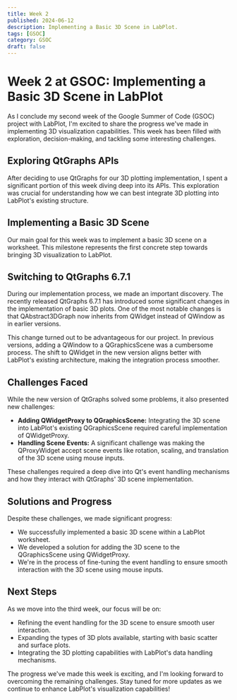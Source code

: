```yaml
---
title: Week 2
published: 2024-06-12
description: Implementing a Basic 3D Scene in LabPlot.
tags: [GSOC]
category: GSOC
draft: false
---
```


# Week 2 at GSOC: Implementing a Basic 3D Scene in LabPlot

As I conclude my second week of the Google Summer of Code (GSOC) project with LabPlot, I'm excited to share the progress we've made in implementing 3D visualization capabilities. This week has been filled with exploration, decision-making, and tackling some interesting challenges.

## Exploring QtGraphs APIs

After deciding to use QtGraphs for our 3D plotting implementation, I spent a significant portion of this week diving deep into its APIs. This exploration was crucial for understanding how we can best integrate 3D plotting into LabPlot's existing structure.

## Implementing a Basic 3D Scene

Our main goal for this week was to implement a basic 3D scene on a worksheet. This milestone represents the first concrete step towards bringing 3D visualization to LabPlot.

## Switching to QtGraphs 6.7.1

During our implementation process, we made an important discovery. The recently released QtGraphs 6.7.1 has introduced some significant changes in the implementation of basic 3D plots. One of the most notable changes is that QAbstract3DGraph now inherits from QWidget instead of QWindow as in earlier versions.

This change turned out to be advantageous for our project. In previous versions, adding a QWindow to a QGraphicsScene was a cumbersome process. The shift to QWidget in the new version aligns better with LabPlot's existing architecture, making the integration process smoother.

## Challenges Faced

While the new version of QtGraphs solved some problems, it also presented new challenges:

- **Adding QWidgetProxy to QGraphicsScene:** Integrating the 3D scene into LabPlot's existing QGraphicsScene required careful implementation of QWidgetProxy.
- **Handling Scene Events:** A significant challenge was making the QProxyWidget accept scene events like rotation, scaling, and translation of the 3D scene using mouse inputs.

These challenges required a deep dive into Qt's event handling mechanisms and how they interact with QtGraphs' 3D scene implementation.

## Solutions and Progress

Despite these challenges, we made significant progress:

- We successfully implemented a basic 3D scene within a LabPlot worksheet.
- We developed a solution for adding the 3D scene to the QGraphicsScene using QWidgetProxy.
- We're in the process of fine-tuning the event handling to ensure smooth interaction with the 3D scene using mouse inputs.

## Next Steps

As we move into the third week, our focus will be on:

- Refining the event handling for the 3D scene to ensure smooth user interaction.
- Expanding the types of 3D plots available, starting with basic scatter and surface plots.
- Integrating the 3D plotting capabilities with LabPlot's data handling mechanisms.

The progress we've made this week is exciting, and I'm looking forward to overcoming the remaining challenges. Stay tuned for more updates as we continue to enhance LabPlot's visualization capabilities!

